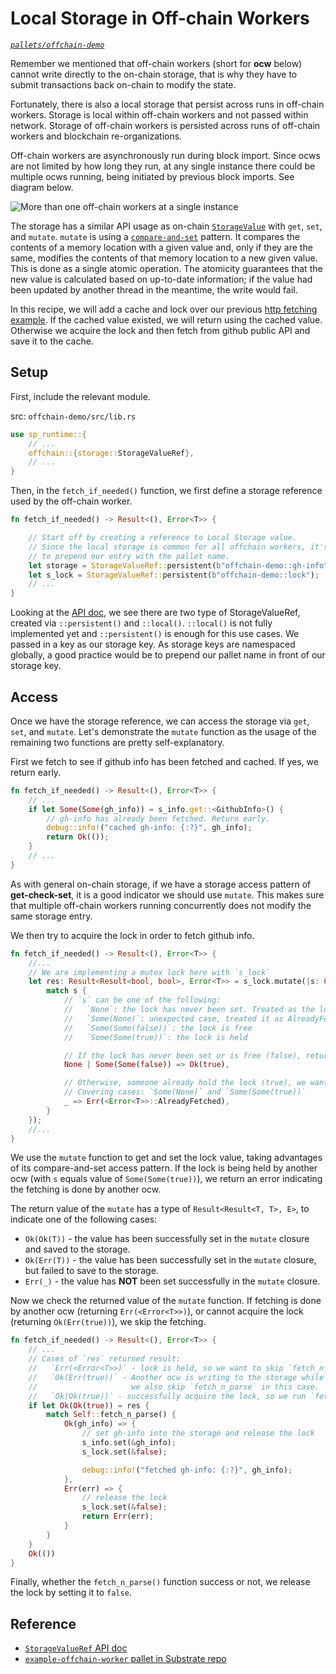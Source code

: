 # Local Storage in Off-chain Workers

*[`pallets/offchain-demo`](https://github.com/substrate-developer-hub/recipes/tree/master/pallets/offchain-demo)*

Remember we mentioned that off-chain workers (short for **ocw** below) cannot write directly to the on-chain storage, that is why they have to submit transactions back on-chain to modify the state.

Fortunately, there is also a local storage that persist across runs in off-chain workers. Storage is local within off-chain workers and not passed within network. Storage of off-chain workers is persisted across runs of off-chain workers and blockchain re-organizations.

Off-chain workers are asynchronously run during block import. Since ocws are not limited by how long they run, at any single instance there could be multiple ocws running, being initiated by previous block imports. See diagram below.

![More than one off-chain workers at a single instance](/img/multiple-ocws.png)

The storage has a similar API usage as on-chain [`StorageValue`](/2-appetizers/2-storage-values.html) with `get`, `set`, and `mutate`. `mutate` is using a [`compare-and-set`](https://en.wikipedia.org/wiki/Compare-and-swap) pattern. It compares the contents of a memory location with a given value and, only if they are the same, modifies the contents of that memory location to a new given value. This is done as a single atomic operation. The atomicity guarantees that the new value is calculated based on up-to-date information; if the value had been updated by another thread in the meantime, the write would fail.

In this recipe, we will add a cache and lock over our previous [http fetching example](./http-json.html). If the cached value existed, we will return using the cached value. Otherwise we acquire the lock and then fetch from github public API and save it to the cache.

## Setup

First, include the relevant module.

src: `offchain-demo/src/lib.rs`

```rust
use sp_runtime::{
	// ...
	offchain::{storage::StorageValueRef},
	// ...
}
```

Then, in the `fetch_if_needed()` function, we first define a storage reference used by the off-chain worker.

```rust
fn fetch_if_needed() -> Result<(), Error<T>> {

	// Start off by creating a reference to Local Storage value.
	// Since the local storage is common for all offchain workers, it's a good practice
	// to prepend our entry with the pallet name.
	let storage = StorageValueRef::persistent(b"offchain-demo::gh-info");
	let s_lock = StorageValueRef::persistent(b"offchain-demo::lock");
	// ...
}
```

Looking at the [API doc](https://substrate.dev/rustdocs/v2.0.0-alpha.8/sp_runtime/offchain/storage/struct.StorageValueRef.html), we see there are two type of StorageValueRef, created via `::persistent()` and `::local()`. `::local()` is not fully implemented yet and `::persistent()` is enough for this use cases. We passed in a key as our storage key. As storage keys are namespaced globally, a good practice would be to prepend our pallet name in front of our storage key.

## Access

Once we have the storage reference, we can access the storage via `get`, `set`, and `mutate`. Let's demonstrate the `mutate` function as the usage of the remaining two functions are pretty self-explanatory.

First we fetch to see if github info has been fetched and cached. If yes, we return early.

```rust
fn fetch_if_needed() -> Result<(), Error<T>> {
	// ...
	if let Some(Some(gh_info)) = s_info.get::<GithubInfo>() {
		// gh-info has already been fetched. Return early.
		debug::info!("cached gh-info: {:?}", gh_info);
		return Ok(());
	}
	// ...
}
```

As with general on-chain storage, if we have a storage access pattern of **get-check-set**, it is a good indicator we should use `mutate`. This makes sure that multiple off-chain workers running concurrently does not modify the same storage entry.

We then try to acquire the lock in order to fetch github info.

```rust
fn fetch_if_needed() -> Result<(), Error<T>> {
	//...
	// We are implementing a mutex lock here with `s_lock`
	let res: Result<Result<bool, bool>, Error<T>> = s_lock.mutate(|s: Option<Option<bool>>| {
		match s {
			// `s` can be one of the following:
			//   `None`: the lock has never been set. Treated as the lock is free
			//   `Some(None)`: unexpected case, treated it as AlreadyFetch
			//   `Some(Some(false))`: the lock is free
			//   `Some(Some(true))`: the lock is held

			// If the lock has never been set or is free (false), return true to execute `fetch_n_parse`
			None | Some(Some(false)) => Ok(true),

			// Otherwise, someone already hold the lock (true), we want to skip `fetch_n_parse`.
			// Covering cases: `Some(None)` and `Some(Some(true))`
			_ => Err(<Error<T>>::AlreadyFetched),
		}
	});
	//...
}
```

We use the `mutate` function to get and set the lock value, taking advantages of its compare-and-set access pattern. If the lock is being held by another ocw (with `s` equals value of `Some(Some(true))`), we return an error indicating the fetching is done by another ocw.

The return value of the `mutate` has a type of `Result<Result<T, T>, E>`, to indicate one of the following cases:

* `Ok(Ok(T))` - the value has been successfully set in the `mutate` closure and saved to the storage.
* `Ok(Err(T))` - the value has been successfully set in the `mutate` closure, but failed to save to the storage.
* `Err(_)` - the value has **NOT** been set successfully in the `mutate` closure.

Now we check the returned value of the `mutate` function. If fetching is done by another ocw (returning `Err(<Error<T>>)`), or cannot acquire the lock (returning `Ok(Err(true))`), we skip the fetching.

```rust
fn fetch_if_needed() -> Result<(), Error<T>> {
	// ...
	// Cases of `res` returned result:
	//   `Err(<Error<T>>)` - lock is held, so we want to skip `fetch_n_parse` function.
	//   `Ok(Err(true))` - Another ocw is writing to the storage while we set it,
	//                     we also skip `fetch_n_parse` in this case.
	//   `Ok(Ok(true))` - successfully acquire the lock, so we run `fetch_n_parse`
	if let Ok(Ok(true)) = res {
		match Self::fetch_n_parse() {
			Ok(gh_info) => {
				// set gh-info into the storage and release the lock
				s_info.set(&gh_info);
				s_lock.set(&false);

				debug::info!("fetched gh-info: {:?}", gh_info);
			},
			Err(err) => {
				// release the lock
				s_lock.set(&false);
				return Err(err);
			}
		}
	}
	Ok(())
}
```

Finally, whether the `fetch_n_parse()` function success or not, we release the lock by setting it to `false`.

## Reference

* [`StorageValueRef` API doc](https://substrate.dev/rustdocs/v2.0.0-alpha.8/sp_runtime/offchain/storage/struct.StorageValueRef.html)
* [`example-offchain-worker` pallet in Substrate repo](https://github.com/paritytech/substrate/tree/master/frame/example-offchain-worker)
